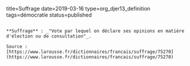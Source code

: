 title=Suffrage
date=2019-03-16
type=org_djer13_definition
tags=démocratie
status=published
~~~~~~

**Suffrage** : _"Vote par lequel on déclare ses opinions en matière d'élection ou de consultation"_.

Source : [https://www.larousse.fr/dictionnaires/francais/suffrage/75270] (https://www.larousse.fr/dictionnaires/francais/suffrage/75270)